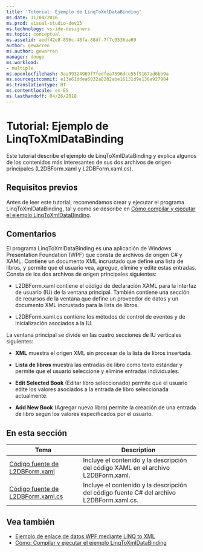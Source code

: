 ```yaml
---
title: 'Tutorial: Ejemplo de LinqToXmlDataBinding'
ms.date: 11/04/2016
ms.prod: visual-studio-dev15
ms.technology: vs-ide-designers
ms.topic: conceptual
ms.assetid: aedf42e8-896c-48fa-88df-7f7c9536aa69
author: gewarren
ms.author: gewarren
manager: douge
ms.workload:
- multiple
ms.openlocfilehash: 3aa99324969f7fedfea7596dce55f9167ad6bb9a
ms.sourcegitcommit: e13e61ddea6032a8282abe16131d9e136a927984
ms.translationtype: HT
ms.contentlocale: es-ES
ms.lasthandoff: 04/26/2018
---
```

# <a name="walkthrough-linqtoxmldatabinding-example"></a>Tutorial: Ejemplo de LinqToXmlDataBinding
Este tutorial describe el ejemplo de LinqToXmlDataBinding y explica algunos de los contenidos más interesantes de sus dos archivos de origen principales (L2DBForm.xaml y L2DBForm.xaml.cs).

## <a name="prerequisites"></a>Requisitos previos
 Antes de leer este tutorial, recomendamos crear y ejecutar el programa LinqToXmlDataBinding, tal y como se describe en [Cómo compilar y ejecutar el ejemplo LinqToXmlDataBinding](../designers/how-to-build-and-run-the-linqtoxmldatabinding-example.md).

## <a name="remarks"></a>Comentarios
 El programa LinqToXmlDataBinding es una aplicación de Windows Presentation Foundation (WPF) que consta de archivos de origen C# y XAML. Contiene un documento XML incrustado que define una lista de libros, y permite que el usuario vea, agregue, elimine y edite estas entradas. Consta de los dos archivos de origen principales siguientes:

-   L2DBForm.xaml contiene el código de declaración XAML para la interfaz de usuario (IU) de la ventana principal. También contiene una sección de recursos de la ventana que define un proveedor de datos y un documento XML incrustado para la lista de libros.

-   L2DBForm.xaml.cs contiene los métodos de control de eventos y de inicialización asociados a la IU.

 La ventana principal se divide en las cuatro secciones de IU verticales siguientes:

-   **XML** muestra el origen XML sin procesar de la lista de libros insertada.

-   **Lista de libros** muestra las entradas de libro como texto estándar y permite que el usuario seleccione y elimine entradas individuales.

-   **Edit Selected Book** (Editar libro seleccionado) permite que el usuario edite los valores asociados a la entrada de libro seleccionada actualmente.

-   **Add New Book** (Agregar nuevo libro) permite la creación de una entrada de libro según los valores especificados por el usuario.

## <a name="in-this-section"></a>En esta sección

|Tema|Description|
|-----------|-----------------|
|[Código fuente de L2DBForm.xaml](../designers/l2dbform-xaml-source-code.md)|Incluye el contenido y la descripción del código XAML en el archivo L2DBForm.xaml.|
|[Código fuente de L2DBForm.xaml.cs](../designers/l2dbform-xaml-cs-source-code.md)|Incluye el contenido y la descripción del código fuente C# del archivo L2DBForm.xaml.cs.|

## <a name="see-also"></a>Vea también

- [Ejemplo de enlace de datos WPF mediante LINQ to XML](../designers/wpf-data-binding-using-linq-to-xml-example.md)
- [Cómo: Compilar y ejecutar el ejemplo LinqToXmlDataBinding](../designers/how-to-build-and-run-the-linqtoxmldatabinding-example.md)